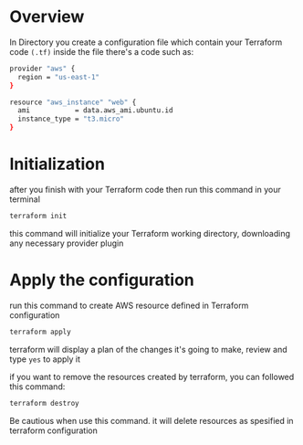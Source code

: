 # Overview
In Directory you create a configuration file which contain your Terraform code ``(.tf)`` inside the file there's a code such as:

```bash
provider "aws" {
  region = "us-east-1"
}

resource "aws_instance" "web" {
  ami           = data.aws_ami.ubuntu.id
  instance_type = "t3.micro"
}
```

# Initialization
after you finish with your Terraform code then run this command in your terminal
```bash
terraform init
```
this command will initialize your Terraform working directory, downloading any necessary provider plugin

# Apply the configuration
run this command to create AWS resource defined in Terraform configuration
```bash
terraform apply
```
terraform will display a plan of the changes it's going to make, review and type ``yes`` to apply it

if you want to remove the resources created by terraform, you can followed this command:
```bash
terraform destroy
```
Be cautious when use this command. it will delete resources as spesified in terraform configuration
